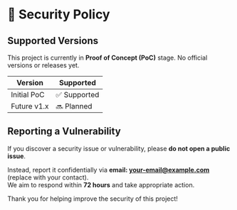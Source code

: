 # 🔐 Security Policy

## Supported Versions

This project is currently in **Proof of Concept (PoC)** stage. No official versions or releases yet.

| Version      | Supported          |
| ------------ | ------------------ |
| Initial PoC  | ✅ Supported       |
| Future v1.x  | 🔜 Planned         |

## Reporting a Vulnerability

If you discover a security issue or vulnerability, please **do not open a public issue**.

Instead, report it confidentially via **email: your-email@example.com** (replace with your contact).  
We aim to respond within **72 hours** and take appropriate action.

Thank you for helping improve the security of this project!
